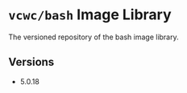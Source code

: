 # `vcwc/bash` Image Library

The versioned repository of the bash image library.


## Versions

* 5.0.18  
